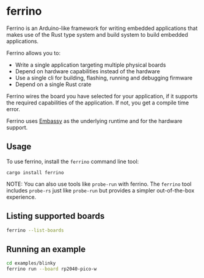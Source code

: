 # ferrino

Ferrino is an Arduino-like framework for writing embedded applications that makes use of the Rust
type system and build system to build embedded applications.

Ferrino allows you to:

* Write a single application targeting multiple physical boards
* Depend on hardware capabilities instead of the hardware
* Use a single cli for building, flashing, running and debugging firmware
* Depend on a single Rust crate

Ferrino wires the board you have selected for your application, if it supports the required
capabilities of the application. If not, you get a compile time error.

Ferrino uses [Embassy](https://embassy.dev) as the underlying runtime and for the hardware support.

## Usage

To use ferrino, install the `ferrino` command line tool:

```shell
cargo install ferrino
```

NOTE: You can also use tools like `probe-run` with ferrino. The `ferrino` tool includes `probe-rs` just like `probe-run` but provides a simpler out-of-the-box experience.

## Listing supported boards

```bash
ferrino --list-boards
```

## Running an example

```bash
cd examples/blinky
ferrino run --board rp2040-pico-w
```
